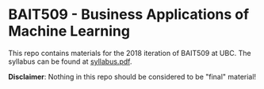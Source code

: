 # BAIT509 - Business Applications of Machine Learning

This repo contains materials for the 2018 iteration of BAIT509 at UBC. The syllabus can be found at [syllabus.pdf](syllabus.pdf).

__Disclaimer__: Nothing in this repo should be considered to be "final" material!

